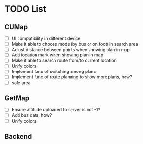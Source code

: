 # TODO List

## CUMap

- [ ] UI compatibility in different device
- [ ] Make it able to choose mode (by bus or on foot) in search area
- [ ] Adjust distance between points when showing plan in map
- [ ] Add location mark when showing plan in map
- [ ] Make it able to search route from/to current location
- [ ] Unify colors
- [ ] Implement func of switching among plans
- [ ] Implement func of route planning to show more plans, how?
- [ ] safe area

## GetMap

- [ ] Ensure altitude uploaded to server is not -1?
- [ ] Add bus data, how?
- [ ] Unify colors

## Backend